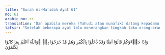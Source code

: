 ```yaml
---
title: "Surah Al-Ma'idah Ayat 61"
no: 61
arabic_no: ٦١
translation: "Dan apabila mereka (Yahudi atau munafik) datang kepadamu, mereka mengatakan, “Kami telah beriman,” padahal mereka datang kepadamu dengan kekafiran dan mereka pergi pun demikian; dan Allah lebih mengetahui apa yang mereka sembunyikan."
tafsir: "Setelah beberapa ayat lalu menerangkan tingkah laku orang-orang kafir dan Ahli Kitab dari orang-orang Yahudi, maka pada ayat ini dan beberapa ayat berikutnya, Allah menerangkan pula tingkah laku orang-orang munafik dari golongan Yahudi Medinah dan sekitarnya.\n\nMenurut riwayat Qatadah dan as-Suddi mereka menceritakan, bahwa orang-orang Yahudi datang menyatakan keislaman mereka kepada Rasulullah saw dan para sahabatnya yang kebetulan ada pada waktu itu, maka turunlah ayat ini untuk mengungkapkan kepalsuan orang-orang munafik ini.\n\nAyat ini menerangkan kepada Muhammad saw dan para sahabatnya, yang maksudnya: Apabila datang kepada kamu orang-orang munafik dari Yahudi yang berkata, \"Kami beriman kepada Rasul Allah Muhammad dan apa yang diturunkan kepadanya,\" maka ketahuilah di dalam hati mereka tetap tertanam kekafiran dan kesesatan yang tak kunjung berubah, semenjak mereka masuk ke tempat kamu sampai keluar. Allah mengetahui apa yang mereka sembunyikan dalam hati mereka, sewaktu mereka mengunjungi kamu dengan cara tipu muslihat sampai mereka keluar dalam segala macam bentuk tipu daya untuk mengetahui keadaan kamu yang diperlukan mereka untuk disampaikan kepada kaum mereka."
---
```

وَاِذَا جَاۤءُوْكُمْ قَالُوْٓا اٰمَنَّا وَقَدْ دَّخَلُوْا بِالْكُفْرِ وَهُمْ قَدْ خَرَجُوْا بِهٖ ۗوَاللّٰهُ اَعْلَمُ بِمَا كَانُوْا يَكْتُمُوْنَ